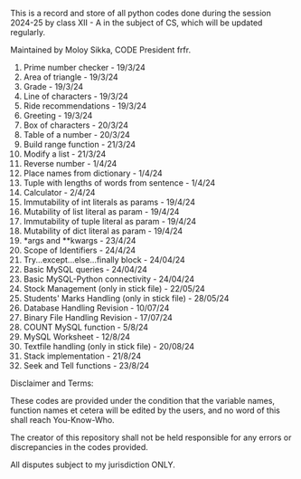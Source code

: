 This is a record and store of all python codes done during the session 2024-25 by class XII - A in the subject of CS, which will be updated regularly.

Maintained by Moloy Sikka, CODE President frfr.

1. Prime number checker - 19/3/24
2. Area of triangle - 19/3/24
3. Grade - 19/3/24
4. Line of characters - 19/3/24
5. Ride recommendations - 19/3/24
6. Greeting - 19/3/24
7. Box of characters - 20/3/24
8. Table of a number - 20/3/24
9. Build range function - 21/3/24
10. Modify a list - 21/3/24
11. Reverse number - 1/4/24
12. Place names from dictionary - 1/4/24
13. Tuple with lengths of words from sentence - 1/4/24
14. Calculator - 2/4/24
15. Immutability of int literals as params - 19/4/24
16. Mutability of list literal as param - 19/4/24
17. Immutability of tuple literal as param - 19/4/24
18. Mutability of dict literal as param - 19/4/24
19. *args and **kwargs - 23/4/24
20. Scope of Identifiers - 24/4/24
21. Try...except...else...finally block - 24/04/24
22. Basic MySQL queries - 24/04/24
23. Basic MySQL-Python connectivity - 24/04/24
24. Stock Management (only in stick file) - 22/05/24
25. Students' Marks Handling (only in stick file) - 28/05/24
26. Database Handling Revision - 10/07/24
27. Binary File Handling Revision - 17/07/24
28. COUNT MySQL function - 5/8/24
29. MySQL Worksheet - 12/8/24
30. Textfile handling (only in stick file) - 20/08/24
31. Stack implementation - 21/8/24
32. Seek and Tell functions - 23/8/24

Disclaimer and Terms:

These codes are provided under the condition that the variable names, 
function names et cetera will be edited by the users, and no word of this shall reach You-Know-Who.

The creator of this repository shall not be held responsible for any errors or discrepancies in the codes provided.

All disputes subject to my jurisdiction ONLY.
